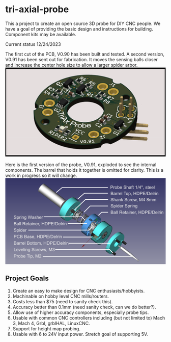 # tri-axial-probe

This a project to create an open source 3D probe for DIY CNC people. We have a goal of providing the basic design and instructions for building.  Component kits may be available. 

Current status 12/24/2023

The first cut of the PCB, V0.90 has been built and tested. A second version, V0.91 has been sent out for fabrication.  It moves the sensing balls closer and increase the center hole size to allow a larger spider arbor.
![V0.91 PCB](https://github.com/phil-barrett/tri-axial-probe/blob/main/images/3D%20Probe%20V0.91.png "V0.911 PCB")

Here is the first version of the probe, V0.91, exploded to see the internal components. The barrel that holds it together is omitted for clarity. This is a work in progress so it will change.
![V0.91 Exploded](https://github.com/phil-barrett/tri-axial-probe/blob/main/images/probe%20exploded%20V0.91.png "V0.91 Exploded")
## Project Goals

1. Create an easy to make design for CNC enthusiasts/hobbyists.
2. Machinable on hobby level CNC mills/routers.
3. Costs less than $75 (need to sanity check this).
4. Accuracy better than 0.1mm (need sanity check, can we do better?).
5. Allow use of higher accuracy components, especially probe tips.
6. Usable with common CNC controllers including (but not limited to) Mach 3, Mach 4, Grbl, grblHAL, LinuxCNC.
7. Support for height map probing.
8. Usable with 6 to 24V input power. Stretch goal of supporting 5V.
